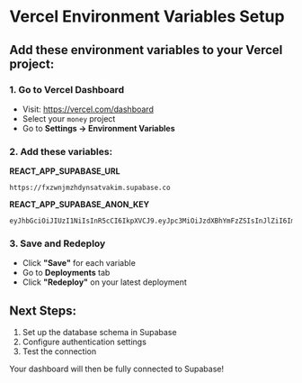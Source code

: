 # Vercel Environment Variables Setup

## Add these environment variables to your Vercel project:

### 1. Go to Vercel Dashboard
- Visit: https://vercel.com/dashboard
- Select your `money` project
- Go to **Settings → Environment Variables**

### 2. Add these variables:

**REACT_APP_SUPABASE_URL**
```
https://fxzwnjmzhdynsatvakim.supabase.co
```

**REACT_APP_SUPABASE_ANON_KEY**
```
eyJhbGciOiJIUzI1NiIsInR5cCI6IkpXVCJ9.eyJpc3MiOiJzdXBhYmFzZSIsInJlZiI6ImZ4enduam16aGR5bnNhdHZha2ltIiwicm9sZSI6ImFub24iLCJpYXQiOjE3NTE1ODI4MjUsImV4cCI6MjA2NzE1ODgyNX0.l1fmDYnD8eIszoMqx2S0Cqq28fpz_rSjaim2Ke3YIow
```

### 3. Save and Redeploy
- Click **"Save"** for each variable
- Go to **Deployments** tab
- Click **"Redeploy"** on your latest deployment

## Next Steps:
1. Set up the database schema in Supabase
2. Configure authentication settings
3. Test the connection

Your dashboard will then be fully connected to Supabase! 